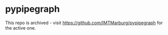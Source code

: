 
# pypipegraph 

This repo is archived - visit https://github.com/IMTMarburg/pypipegraph for the active one.
